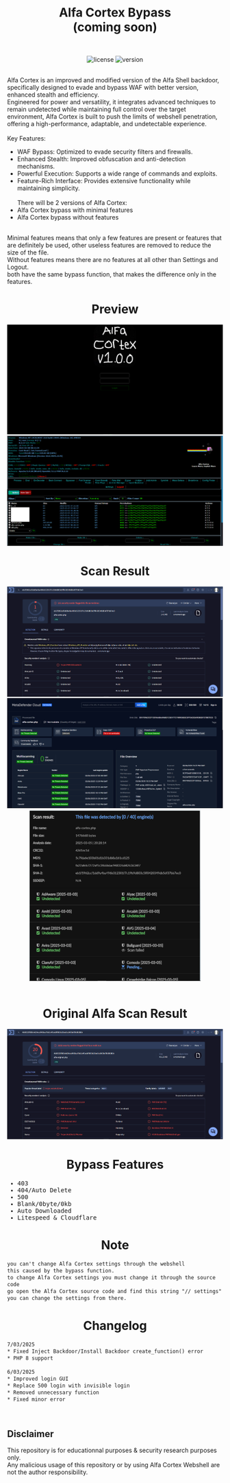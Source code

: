 <div align="center"><h1>Alfa Cortex Bypass<br>(coming soon)</h1></div>
<br>
<div align="center">
  
![license](https://img.shields.io/badge/LICENSE-GPL2.0-ebcb8b?style=flat-square)
![version](https://img.shields.io/badge/VERSION-1.0.0-a3be8c?style=flat-square)
</div>
<br>
Alfa Cortex is an improved and modified version of the Alfa Shell backdoor, specifically designed to evade and bypass WAF with better version, enhanced stealth and efficiency.<br>Engineered for power and versatility, it integrates advanced techniques to remain undetected while maintaining full control over the target environment, Alfa Cortex is built to push the limits of webshell penetration, offering a high-performance, adaptable, and undetectable experience.<br><br>
Key Features:

* WAF Bypass: Optimized to evade security filters and firewalls.
* Enhanced Stealth: Improved obfuscation and anti-detection mechanisms.
* Powerful Execution: Supports a wide range of commands and exploits.
* Feature-Rich Interface: Provides extensive functionality while maintaining simplicity.
<br><br>
There will be 2 versions of Alfa Cortex:
* Alfa Cortex bypass with minimal features
* Alfa Cortex bypass without features
<br>
Minimal features means that only a few features are present or features that are definitely be used, other useless features are removed to reduce the size of the file.<br>
Without features means there are no features at all other than Settings and Logout.<br>
both have the same bypass function, that makes the difference only in the features.
<div align="center"><h1>Preview</h1></div>
<img src="https://raw.githubusercontent.com/vlain1337/Alfa-Cortex/refs/heads/main/img/login.png">
<img src="https://raw.githubusercontent.com/vlain1337/Alfa-Cortex/refs/heads/main/img/main.png">
</div>
<br>
<div align="center"><h1>Scan Result</h1></div>
<div align="center">
<img src="https://raw.githubusercontent.com/vlain1337/Alfa-Cortex/refs/heads/main/img/scan_virustotal.png">
<img src="https://raw.githubusercontent.com/vlain1337/Alfa-Cortex/refs/heads/main/img/scan_metadefender.png">
<img width="400" height="400" src="https://raw.githubusercontent.com/vlain1337/Alfa-Cortex/refs/heads/main/img/scan_kleenscan.png">
</div>
<br>
<div align="center"><h1>Original Alfa Scan Result</h1></div>
<div align="center">
<img src="https://raw.githubusercontent.com/vlain1337/Alfa-Cortex/refs/heads/main/img/scan_original-alfa_virustotal.png">
</div>
<div align="center"><h1>Bypass Features</h1></div>
<samp>

* 403
* 404/Auto Delete
* 500
* Blank/0byte/0kb
* Auto Downloaded
* Litespeed & Cloudflare

</samp>
<div align="center"><h1>Note</h1></div>

```
you can't change Alfa Cortex settings through the webshell
this caused by the bypass function.
to change Alfa Cortex settings you must change it through the source code
go open the Alfa Cortex source code and find this string "// settings"
you can change the settings from there.
```
<div align="center"><h1>Changelog</h1></div>

```
7/03/2025
* Fixed Inject Backdoor/Install Backdoor create_function() error
* PHP 8 support

6/03/2025
* Improved login GUI
* Replace 500 login with invisible login
* Removed unnecessary function
* Fixed minor error
```
<br>

## Disclaimer

This repository is for educationnal purposes & security research purposes only.
<br>
Any malicious usage of this repository or by using Alfa Cortex Webshell are not the author responsibility.
